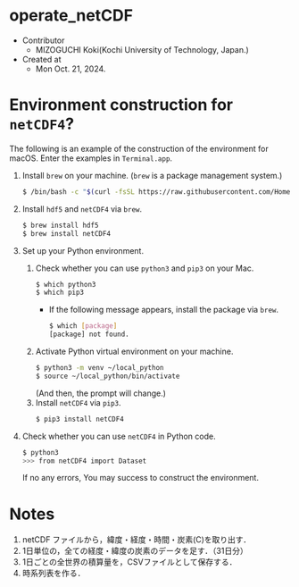 # operate_netCDF
- Contributor
    - MIZOGUCHI Koki(Kochi University of Technology, Japan.)
    <!-- - YAJIMA Risa(Ibaraki University, Japan.) -->
- Created at
    - Mon Oct. 21, 2024.
# Environment construction for `netCDF4`?
The following is an example of the construction of the environment for macOS.
Enter the examples in `Terminal.app`.

1. Install `brew` on your machine. (`brew` is a package management system.)

    ```bash
    $ /bin/bash -c "$(curl -fsSL https://raw.githubusercontent.com/Homebrew/install/HEAD/install.sh)"
    ```
1. Install `hdf5` and `netCDF4` via `brew`.
    ```bash
    $ brew install hdf5
    $ brew install netCDF4
    ```
1. Set up your Python environment.
    1. Check whether you can use `python3` and `pip3` on your Mac.
        ```bash
        $ which python3
        $ which pip3
        ```
        - If the following message appears, install the package via `brew`.
            ```bash
            $ which [package]
            [package] not found.
            ```
    1. Activate Python virtual environment on your machine.
        ```bash
        $ python3 -m venv ~/local_python
        $ source ~/local_python/bin/activate
        ```
        (And then, the prompt will change.)
    1. Install `netCDF4` via `pip3`.
        ```bash
        $ pip3 install netCDF4
        ```
1. Check whether you can use `netCDF4` in Python code.
    ```bash
    $ python3
    >>> from netCDF4 import Dataset
    ```
    If no any errors, You may success to construct the environment.
# Notes
1. netCDF ファイルから，緯度・経度・時間・炭素(C)を取り出す．
1. 1⽇単位の，全ての経度・緯度の炭素のデータを⾜す．（31日分）
1. 1⽇ごとの全世界の積算量を，CSVファイルとして保存する．
1. 時系列表を作る．

